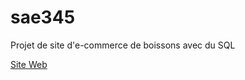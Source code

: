 # sae345
Projet de site d'e-commerce de boissons avec du SQL

[Site Web](https://pierrickb.pythonanywhere.com/)



